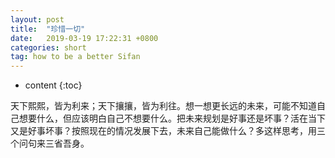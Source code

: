 ```yaml
---
layout: post
title:  "珍惜一切"
date:   2019-03-19 17:22:31 +0800
categories: short
tag: how to be a better Sifan
---
```


* content
{:toc}


天下熙熙，皆为利来；天下攘攘，皆为利往。想一想更长远的未来，可能不知道自己想要什么，但应该明白自己不想要什么。把未来规划是好事还是坏事？活在当下又是好事坏事？按照现在的情况发展下去，未来自己能做什么？多这样思考，用三个问句来三省吾身。



[jekyll]:      http://jekyllrb.com
[jekyll-gh]:   https://github.com/jekyll/jekyll
[jekyll-help]: https://github.com/jekyll/jekyll-help

